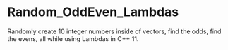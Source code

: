 # Random_OddEven_Lambdas
Randomly create 10 integer numbers inside of vectors, find the odds, find the evens, all while using Lambdas in C++ 11.
